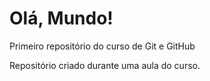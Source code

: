 # Olá, Mundo!
 Primeiro repositório do curso de Git e GitHub

Repositório criado durante uma aula do curso.